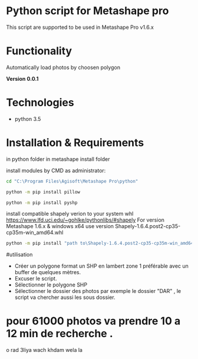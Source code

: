 # Python script for Metashape pro

This script are supported to be used in Metashape Pro v1.6.x
# Functionality

Automatically load photos by choosen polygon 

**Version 0.0.1**

# Technologies
- python 3.5
# Installation & Requirements 

in python folder in metashape install folder 

install modules by CMD as administrator:

```bash
cd "C:\Program Files\Agisoft\Metashape Pro\python"
```

```bash
python -m pip install pillow
```

```bash
python -m pip install pyshp
```

install compatible shapely verion to your system whl https://www.lfd.uci.edu/~gohlke/pythonlibs/#shapely
For version Metashape 1.6.x & windows x64 use version Shapely-1.6.4.post2-cp35-cp35m-win_amd64.whl

```bash
python -m pip install "path to\Shapely-1.6.4.post2-cp35-cp35m-win_amd64.whl"
```

#utilisation

 - Créer un polygone format un SHP en lambert zone 1 préférable avec un buffer de quelques mètres.
 - Excuser le script.
 - Sélectionner le polygone SHP 
 - Sélectionner le dossier des photos par exemple le dossier "DAR" , le script va chercher aussi les sous dossier.
 # pour 61000 photos va prendre 10 a 12 min de recherche .

 o rad 3liya wach khdam wela la 
  